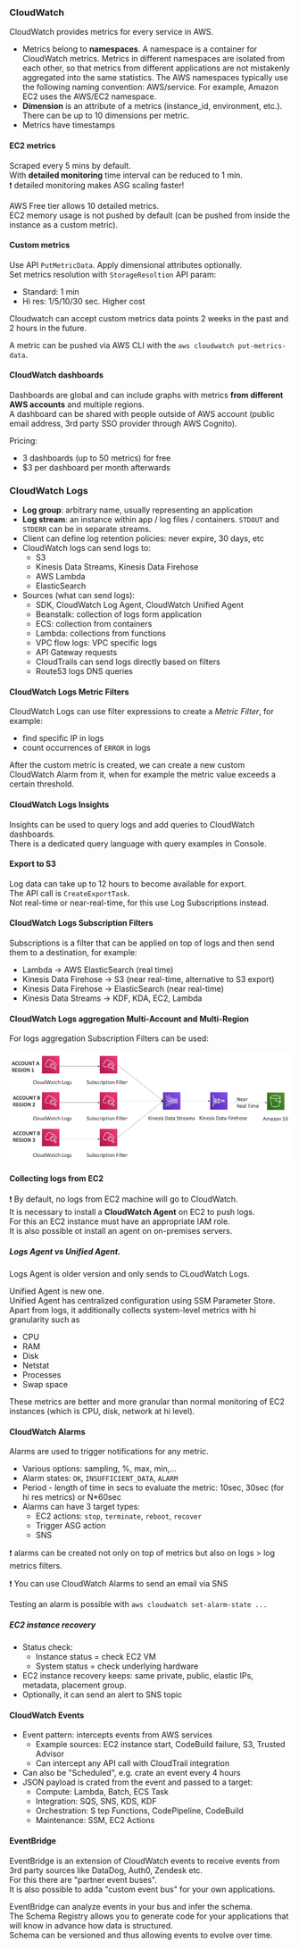 ### CloudWatch

CloudWatch provides metrics for every service in AWS.
* Metrics belong to **namespaces**. A namespace is a container for CloudWatch metrics. Metrics in different namespaces are isolated from each other, so that metrics from different applications are not mistakenly aggregated into the same statistics. The AWS namespaces typically use the following naming convention: AWS/service. For example, Amazon EC2 uses the AWS/EC2 namespace.
* **Dimension** is an attribute of a metrics (instance_id, environment, etc.). There can be up to 10 dimensions per metric.
* Metrics have timestamps

#### EC2 metrics
Scraped every 5 mins by default.\
With **detailed monitoring** time interval can be reduced to 1 min.\
:exclamation: detailed monitoring makes ASG scaling faster!

AWS Free tier allows 10 detailed metrics.\
EC2 memory usage is not pushed by default (can be pushed from inside the instance as a custom metric).

#### Custom metrics
Use API `PutMetricData`. Apply dimensional attributes optionally.\
Set metrics resolution with `StorageResoltion` API param:
 * Standard: 1 min
 * Hi res: 1/5/10/30 sec. Higher cost

Cloudwatch can accept custom metrics data points 2 weeks in the past and 2 hours in the future.

A metric can be pushed via AWS CLI with the `aws cloudwatch put-metrics-data`.

#### CloudWatch dashboards

Dashboards are global and can include graphs with metrics **from different AWS accounts** and multiple regions.\
A dashboard can be shared with people outside of AWS account (public email address, 3rd party SSO provider through AWS Cognito).

Pricing:
* 3 dashboards (up to 50 metrics) for free
* $3 per dashboard per month afterwards

### CloudWatch Logs
* **Log group**: arbitrary name, usually representing an application
* **Log stream**: an instance within app / log files / containers. `STDOUT` and `STDERR` can be in separate streams.
* Client can define log retention policies: never expire, 30 days, etc
* CloudWatch logs can send logs to:
  * S3
  * Kinesis Data Streams, Kinesis Data Firehose
  * AWS Lambda
  * ElasticSearch
* Sources (what can send logs):
  * SDK, CloudWatch Log Agent, CloudWatch Unified Agent
  * Beanstalk: collection of logs form application
  * ECS: collection from containers
  * Lambda: collections from functions
  * VPC flow logs: VPC specific logs
  * API Gateway requests
  * CloudTrails can send logs directly based on filters
  * Route53 logs DNS queries

#### CloudWatch Logs Metric Filters
CloudWatch Logs can use filter expressions to create a _Metric Filter_, for example:
 * find specific IP in logs
 * count occurrences of `ERROR` in logs

After the custom metric is created, we can create a new custom CloudWatch Alarm from it,
when for example the metric value exceeds a certain threshold.

#### CloudWatch Logs Insights
Insights can be used to query logs and add queries to CloudWatch dashboards.\
There is a dedicated query language with query examples in Console.

#### Export to S3
Log data can take up to 12 hours to become available for export.\
The API call is  `CreateExportTask`.\
Not real-time or near-real-time, for this use Log Subscriptions instead.

#### CloudWatch Logs Subscription Filters
Subscriptions is a filter that can be applied on top of logs and then send them to a destination, for example:
* Lambda -> AWS ElasticSearch (real time)
* Kinesis Data Firehose -> S3 (near real-time, alternative to S3 export)
* Kinesis Data Firehose -> ElasticSearch (near real-time)
* Kinesis Data Streams -> KDF, KDA, EC2, Lambda

#### CloudWatch Logs aggregation Multi-Account and Multi-Region
For logs aggregation Subscription Filters can be used:

![LogsAggregation.png](files/LogsAggregation.png)


#### Collecting logs from EC2
:exclamation: By default, no logs from EC2 machine will go to CloudWatch.\
It is necessary to install a **CloudWatch Agent** on EC2 to push logs.\
For this an EC2 instance must have an appropriate IAM role.\
It is also possible ot install an agent on on-premises servers.

##### Logs Agent vs Unified Agent.
Logs Agent is older version and only sends to CLoudWatch Logs.

Unified Agent is new one.\
Unified Agent has centralized configuration using SSM Parameter Store.\
Apart from logs, it additionally collects system-level metrics with hi granularity such as
* CPU
* RAM
* Disk
* Netstat
* Processes
* Swap space

These metrics are better and more granular than normal monitoring of EC2 instances (which is CPU, disk, network at hi level).

#### CloudWatch Alarms
Alarms are used to trigger notifications for any metric.
* Various options: sampling, %, max, min,...
* Alarm states: `OK`, `INSUFFICIENT_DATA`, `ALARM`
* Period - length of time in secs to evaluate the metric: 10sec, 30sec (for hi res metrics) or N*60sec
* Alarms can have 3 target types:
  * EC2 actions: `stop`, `terminate`, `reboot`, `recover`
  * Trigger ASG action
  * SNS

:exclamation: alarms can be created not only on top of metrics but also on logs > log metrics filters.

:exclamation: You can use CloudWatch Alarms to send an email via SNS

Testing an alarm is possible with
`aws cloudwatch set-alarm-state ...`

##### EC2 instance recovery
* Status check:
  * Instance status = check EC2 VM
  * System status = check underlying hardware
* EC2 instance recovery keeps: same private, public, elastic IPs, metadata, placement group.
* Optionally, it can send an alert to SNS topic

#### CloudWatch Events
* Event pattern: intercepts events from AWS services
  * Example sources: EC2 instance start, CodeBuild failure, S3, Trusted Advisor
  * Can intercept any API call with CloudTrail integration
* Can also be "Scheduled", e.g. crate an event every 4 hours
* JSON payload is crated from the event and passed to a target:
  * Compute: Lambda, Batch, ECS Task
  * Integration: SQS, SNS, KDS, KDF
  * Orchestration: S tep Functions, CodePipeline, CodeBuild
  * Maintenance: SSM, EC2 Actions

#### EventBridge
EventBridge is an extension of CloudWatch events to receive events from 3rd party sources like DataDog, Auth0, Zendesk etc.\
For this there are "partner event buses".\
It is also possible to adda "custom event bus" for your own applications.

EventBridge can analyze events in your bus and infer the schema.\
The Schema Registry allows you to generate code for your applications that will know in advance how data is structured.\
Schema can be versioned and thus allowing events to evolve over time.   
